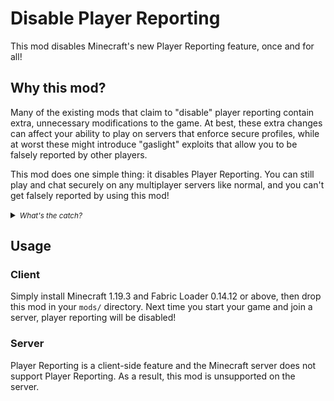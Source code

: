 # Disable Player Reporting

This mod disables Minecraft's new Player Reporting feature, once and for all!

## Why this mod?

Many of the existing mods that claim to "disable" player reporting contain extra, unnecessary modifications to the game.
At best, these extra changes can affect your ability to play on servers that enforce secure profiles, while at worst
these might introduce "gaslight" exploits that allow you to be falsely reported by other players.

This mod does one simple thing: it disables Player Reporting. You can still play and chat securely on any multiplayer
servers like normal, and you can't get falsely reported by using this mod!

<details>
<summary><small><i>What's the catch?</i></small></summary>

The release of Minecraft 1.19.1 introduced a chat message signing system, which allows Mojang to verify that chat
messages have not been faked when they receive reports about deeply offensive behaviour in multiplayer.

Many "no chat reports" mods appeared after this release, claiming to "prevent" players from being reported to Mojang.
However, these mods are not actually preventing anything. They are simply removing signatures from chat messages, and
this will simply lead to you being unable to play on servers that enforce secure profiles. Any reports faked with the
use of mods will not be considered by Mojang, as they lack the signatures necessary to prove a player actually said what
they were reported for.

This mod is largely a joke, parodying other "no chat reports" mods. This mod just prevents *you* from reporting other
players. It doesn't interfere with signatures at all and will not stop you playing on secure servers.

To repeat, player reporting exists to allow players to be reported for deeply offensive behaviour. Chat signing exists
to allow Mojang to verify these reports. Reporting does not allow Mojang to spy on players or snoop on private
conversations.
</details>

## Usage

### Client

Simply install Minecraft 1.19.3 and Fabric Loader 0.14.12 or above, then drop this mod in your `mods/` directory. Next
time you start your game and join a server, player reporting will be disabled!  

### Server

Player Reporting is a client-side feature and the Minecraft server does not support Player Reporting. As a result, this
mod is unsupported on the server.
